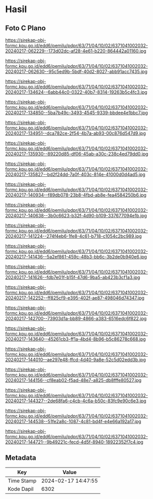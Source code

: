# Hasil

## Foto C Plano

https://sirekap-obj-formc.kpu.go.id/edd6/pemilu/pdpr/63/71/04/10/02/6371041002032-20240217-062229--173d02dc-af28-4e61-b220-864442a01160.jpg

https://sirekap-obj-formc.kpu.go.id/edd6/pemilu/pdpr/63/71/04/10/02/6371041002032-20240217-062630--95c5ed9b-5bdf-40d2-8027-abb91acc7435.jpg

https://sirekap-obj-formc.kpu.go.id/edd6/pemilu/pdpr/63/71/04/10/02/6371041002032-20240217-134624--6abb44c0-0322-40b7-8314-19263b5c4fc3.jpg

https://sirekap-obj-formc.kpu.go.id/edd6/pemilu/pdpr/63/71/04/10/02/6371041002032-20240217-134850--5ba7b49c-3493-4545-9339-bbdee4e1bbc7.jpg

https://sirekap-obj-formc.kpu.go.id/edd6/pemilu/pdpr/63/71/04/10/02/6371041002032-20240217-134951--dca782ce-2f54-4b7a-ab93-00c876d547d9.jpg

https://sirekap-obj-formc.kpu.go.id/edd6/pemilu/pdpr/63/71/04/10/02/6371041002032-20240217-135930--89220d85-df06-45ab-a30c-238c4ed79dd0.jpg

https://sirekap-obj-formc.kpu.go.id/edd6/pemilu/pdpr/63/71/04/10/02/6371041002032-20240217-135827--bd2f24dd-7a0f-403c-814e-41000d0d4ad5.jpg

https://sirekap-obj-formc.kpu.go.id/edd6/pemilu/pdpr/63/71/04/10/02/6371041002032-20240217-140934--f89db078-23b8-4fbd-ab8e-fea4584250b6.jpg

https://sirekap-obj-formc.kpu.go.id/edd6/pemilu/pdpr/63/71/04/10/02/6371041002032-20240217-140638--3b0c6623-b32f-4d90-b109-337677094e1b.jpg

https://sirekap-obj-formc.kpu.go.id/edd6/pemilu/pdpr/63/71/04/10/02/6371041002032-20240217-141224--274f4eb6-1fe8-4c61-b718-c1054c2bc989.jpg

https://sirekap-obj-formc.kpu.go.id/edd6/pemilu/pdpr/63/71/04/10/02/6371041002032-20240217-141436--5a2ef861-459c-48b3-bb6c-3b2de0b940e6.jpg

https://sirekap-obj-formc.kpu.go.id/edd6/pemilu/pdpr/63/71/04/10/02/6371041002032-20240217-141626--fdb7e01f-b15f-47d6-9ba5-ab423b3cf1a3.jpg

https://sirekap-obj-formc.kpu.go.id/edd6/pemilu/pdpr/63/71/04/10/02/6371041002032-20240217-142252--ff825cf9-e395-402f-ae87-498046d74347.jpg

https://sirekap-obj-formc.kpu.go.id/edd6/pemilu/pdpr/63/71/04/10/02/6371041002032-20240217-142700--73903d1a-bb89-4866-a383-6516edc6f822.jpg

https://sirekap-obj-formc.kpu.go.id/edd6/pemilu/pdpr/63/71/04/10/02/6371041002032-20240217-143640--45261cb3-ff1a-4bd4-8b96-b5c86278c668.jpg

https://sirekap-obj-formc.kpu.go.id/edd6/pemilu/pdpr/63/71/04/10/02/6371041002032-20240217-144010--ae297e48-ffcd-4d40-9a8e-52c5d02edd3b.jpg

https://sirekap-obj-formc.kpu.go.id/edd6/pemilu/pdpr/63/71/04/10/02/6371041002032-20240217-144156--cf8eab02-f5ad-48e7-a825-db8fffe80527.jpg

https://sirekap-obj-formc.kpu.go.id/edd6/pemilu/pdpr/63/71/04/10/02/6371041002032-20240217-144327--2de68fa6-c4cb-4c6a-b50c-83fc9e90c6e3.jpg

https://sirekap-obj-formc.kpu.go.id/edd6/pemilu/pdpr/63/71/04/10/02/6371041002032-20240217-144538--51fe2a8c-1087-4c81-bd4f-e4e66a192a17.jpg

https://sirekap-obj-formc.kpu.go.id/edd6/pemilu/pdpr/63/71/04/10/02/6371041002032-20240217-144721--9b49221c-fecd-4d5f-8940-18922352f7c4.jpg


## Metadata

| Key        | Value               |
| ---------- | ------------------- |
| Time Stamp | 2024-02-17 14:47:55 |
| Kode Dapil | 6302                |



